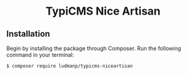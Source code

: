 <h1 align="center">TypiCMS Nice Artisan</h1>

## Installation

Begin by installing the package through Composer. Run the following command in your terminal:

```
$ composer require ludmanp/typicms-niceartisan
```

 